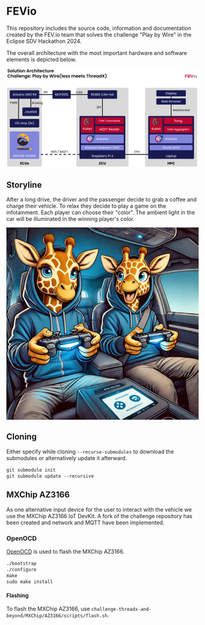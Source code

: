 # FEVio

This repository includes the source code, information and documentation created by the FEV.io team that solves the challenge "Play by Wire" in the Eclipse SDV Hackathon 2024.

The overall architecture with the most important hardware and software elements is depicted below.

![Solution Architecture](./sdv_solution_architecture.png)

## Storyline

After a long drive, the driver and the passenger decide to grab a coffee and charge their vehicle.
To relax they decide to play a game on the infotainment.
Each player can choose their "color".
The ambient light in the car will be illuminated in the winning player's color.

![Giraffes](./Giraffes.jpeg)

## Cloning

Either specify while cloning `--recurse-submodules` to download the submodules or alternatively update it afterward.

```shell
git submodule init
git submodule update --recursive
```

## MXChip AZ3166

As one alternative input device for the user to interact with the vehicle we use the MXChip AZ3166 IoT DevKit.
A fork of the challenge repository has been created and network and MQTT have been implemented.

### OpenOCD

[OpenOCD](https://github.com/openocd-org/openocd) is used to flash the MXChip AZ3166.

```shell
./bootstrap
./configure
make
sudo make install 
```

#### Flashing

To flash the MXChip AZ3166, use `challenge-threadx-and-beyond/MXChip/AZ3166/scripts/flash.sh`.
